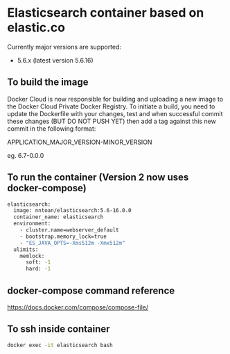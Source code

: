 # Elasticsearch container based on elastic.co

Currently major versions are supported:
- 5.6.x (latest version 5.6.16)

## To build the image
Docker Cloud is now responsible for building and uploading a new image to the Docker Cloud Private Docker Registry.
To initiate a build, you need to update the Dockerfile with your changes, test and when successful commit these changes (BUT DO NOT PUSH YET) then add a tag against this new commit in the following format:

APPLICATION_MAJOR_VERSION-MINOR_VERSION

eg.
6.7-0.0.0

## To run the container (Version 2 now uses docker-compose)
```bash
elasticsearch:
  image: nntoan/elasticsearch:5.6-16.0.0
  container_name: elasticsearch
  environment:
    - cluster.name=webserver_default
    - bootstrap.memory_lock=true
    - "ES_JAVA_OPTS=-Xms512m -Xmx512m"
  ulimits:
    memlock:
      soft: -1
      hard: -1
```

## docker-compose command reference
https://docs.docker.com/compose/compose-file/

## To ssh inside container
```bash
docker exec -it elasticsearch bash
```

